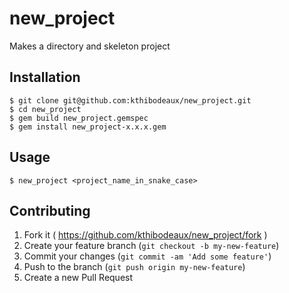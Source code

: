 # new_project

Makes a directory and skeleton project

## Installation

    $ git clone git@github.com:kthibodeaux/new_project.git
    $ cd new_project
    $ gem build new_project.gemspec
    $ gem install new_project-x.x.x.gem

## Usage

    $ new_project <project_name_in_snake_case>

## Contributing

1. Fork it ( https://github.com/kthibodeaux/new_project/fork )
2. Create your feature branch (`git checkout -b my-new-feature`)
3. Commit your changes (`git commit -am 'Add some feature'`)
4. Push to the branch (`git push origin my-new-feature`)
5. Create a new Pull Request
